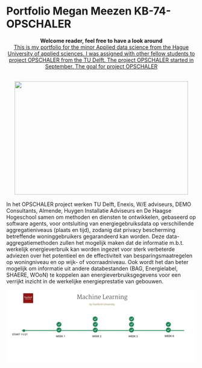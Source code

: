 # Portfolio Megan Meezen KB-74-OPSCHALER





  <p align="center">
  <b>Welcome reader, feel free to have a look around</b><br>
  <a href="#">This is my portfolio for the minor Applied data science from the Hague University of applied sciences. I was assigned with other fellow students to project OPSCHALER from the TU Delft. The project OPSCHALER started in September. The goal for project OPSCHALER</a> 
  <br><br>
</p>


<p align="center">
  <img width="460" height="300" src="https://media.giphy.com/media/xUPGGDNsLvqsBOhuU0/giphy.gif">
</p>



In het OPSCHALER project werken TU Delft, Enexis, W/E adviseurs, DEMO Consultants, Almende, Huygen Installatie Adviseurs en De Haagse Hogeschool samen om methoden en diensten te ontwikkelen, gebaseerd op software agents, voor ontsluiting van energiegebruiksdata op verschillende aggregatieniveaus (plaats en tijd), zodanig dat privacy bescherming betreffende woninggebruikers gegarandeerd kan worden. Deze data-aggregatiemethoden zullen het mogelijk maken dat de informatie m.b.t. werkelijk energieverbruik kan worden ingezet voor sterk verbeterde adviezen over het potentieel en de effectiviteit van besparingsmaatregelen op woningniveau en op wijk- of voorraadniveau. Ook wordt het dan beter mogelijk om informatie uit andere databestanden (BAG, Energielabel, SHAERE, WOoN) te koppelen aan energieverbruiksgegevens voor een verrijkt inzicht in de werkelijke energieprestatie van gebouwen.

<p align="center"> <img src="https://github.com/deKeijzer/KB-74-OPSCHALER/blob/master/Personal_folders/Megan/portfoliolinks/Imagesportfolio/Coursera.png"> </p>
